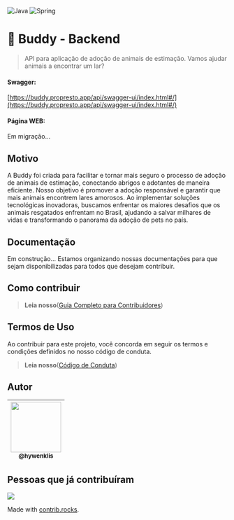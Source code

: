 ![Java](https://img.shields.io/badge/java-%23ED8B00.svg?style=for-the-badge&logo=openjdk&logoColor=white) ![Spring](https://img.shields.io/badge/spring-%236DB33F.svg?style=for-the-badge&logo=spring&logoColor=white)

# 🐾 Buddy - Backend

> API para aplicação de adoção de animais de estimação. Vamos ajudar animais a encontrar um lar?

#### Swagger:

[https://buddy.propresto.app/api/swagger-ui/index.html#/](https://buddy.propresto.app/api/swagger-ui/index.html#/)

#### Página WEB:
Em migração...

## Motivo

A Buddy foi criada para facilitar e tornar mais seguro o processo de adoção de animais de estimação, conectando abrigos e adotantes de maneira eficiente. Nosso objetivo é promover a adoção responsável e garantir que mais animais encontrem lares amorosos. Ao implementar soluções tecnológicas inovadoras, buscamos enfrentar os maiores desafios que os animais resgatados enfrentam no Brasil, ajudando a salvar milhares de vidas e transformando o panorama da adoção de pets no país.

## Documentação

Em construção... Estamos organizando nossas documentações para que sejam disponibilizadas para todos que desejam contribuir.

## Como contribuir
>**Leia nosso**([Guia Completo para Contribuidores](CONTRIBUTING.md))

## Termos de Uso
Ao contribuir para este projeto, você concorda em seguir os termos e condições definidos no nosso código de conduta.
>**Leia nosso**([Código de Conduta](CODE_OF_CONDUCT.md))

## Autor

| [<img src="https://github.com/hywenklis.png?size=115" width=115><br><sub>@hywenklis</sub>](https://github.com/hywenklis) |
|:------------------------------------------------------------------------------------------------------------------------:|

## Pessoas que já contribuíram
<a href="https://github.com/hywenklis/buddy-backend/graphs/contributors">
  <img src="https://contrib.rocks/image?repo=hywenklis/buddy-backend" />
</a>

Made with [contrib.rocks](https://contrib.rocks).
